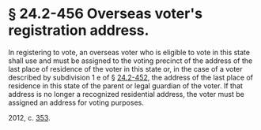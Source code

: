 # § 24.2-456 Overseas voter's registration address.

<p>In registering to vote, an overseas voter who is eligible to vote in this state shall use and must be assigned to the voting precinct of the address of the last place of residence of the voter in this state or, in the case of a voter described by subdivision 1 e of § <a href='http://law.lis.virginia.gov/vacode/24.2-452/'>24.2-452</a>, the address of the last place of residence in this state of the parent or legal guardian of the voter. If that address is no longer a recognized residential address, the voter must be assigned an address for voting purposes.</p><p>2012, c. <a href='http://lis.virginia.gov/cgi-bin/legp604.exe?121+ful+CHAP0353'>353</a>.</p>